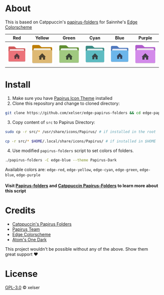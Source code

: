 # About
This is based on Catppuccin's [papirus-folders](https://github.com/catppuccin/papirus-folders) for Sainnhe's [Edge Colorscheme](https://github.com/sainnhe/edge)

| Red | Yellow | Green | Cyan | Blue | Purple |
|:---:|:------:|:-----:|:----:|:----:|:------:|
|![Red](src/64x64/places/user-edge-red-home.svg)|![Yellow](src/64x64/places/user-edge-yellow-home.svg)|![Green](src/64x64/places/user-edge-green-home.svg)|![Cyan](src/64x64/places/user-edge-cyan-home.svg)|![Blue](src/64x64/places/user-edge-blue-home.svg)|![Purple](src/64x64/places/user-edge-purple-home.svg)|

# Install
1. Make sure you have [Papirus Icon Theme](https://github.com/PapirusDevelopmentTeam/papirus-icon-theme) installed
2. Clone this repository and change to cloned directory:

```sh
git clone https://github.com/xelser/edge-papirus-folders && cd edge-papirus-folders
```
3. Copy content of `src` to Papirus Directory:
```sh
sudo cp -r src/* /usr/share/icons/Papirus/ # if installed in the root
```
```sh
cp -r src/* $HOME/.local/share/icons/Papirus/ # if installed in $HOME
```
4. Use modified `papirus-folders` script to set colors of folders.
```sh
./papirus-folders -C edge-blue --theme Papirus-Dark
```
Available colors are: `edge-red`, `edge-yellow`, `edge-cyan`, `edge-green`, `edge-blue`, `edge-purple`
#### Visit [Papirus-folders](https://github.com/PapirusDevelopmentTeam/papirus-folders) and [Catppuccin Papirus-Folders](https://github.com/catppuccin/papirus-folders) to learn more about this script

# Credits
- [Catppuccin's Papirus Folders](https://github.com/catppuccin/papirus-folders)
- [Papirus Team](https://github.com/PapirusDevelopmentTeam)
- [Edge Colorscheme](https://github.com/sainnhe/edge)
- [Atom's One Dark](https://github.com/atom/atom/tree/master/packages/one-dark-syntax)

This project wouldn't be possible without any of the above. Show them great support :heart:

# License
[GPL-3.0](./LICENSE) © xelser
